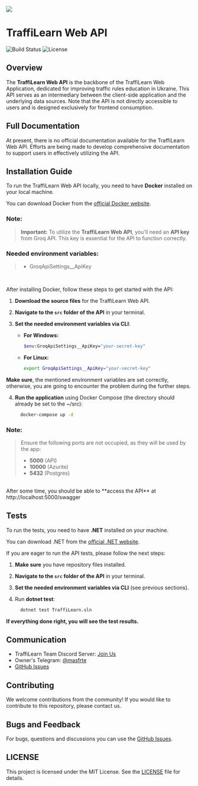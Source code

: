 <img src="https://github.com/savchenkoaddev/TraffiLearn.WebApi/blob/main/logo.png">

# TraffiLearn Web API

![Build Status](https://github.com/savchenkoaddev/TraffiLearn.WebApi/actions/workflows/main.yml/badge.svg)
![License](https://img.shields.io/badge/license-MIT-brightgreen.svg)

## Overview

The **TraffiLearn Web API** is the backbone of the TraffiLearn Web Application, dedicated for improving traffic rules education in Ukraine. This API serves as an intermediary between the client-side application and the underlying data sources. Note that the API is not directly accessible to users and is designed exclusively for frontend consumption.

## Full Documentation

At present, there is no official documentation available for the TraffiLearn Web API. Efforts are being made to develop comprehensive documentation to support users in effectively utilizing the API.

## Installation Guide

To run the TraffiLearn Web API locally, you need to have **Docker** installed on your local machine.

You can download Docker from the [official Docker website](https://www.docker.com/products/docker-desktop).

### **Note:**

> **Important:** To utilize the **TraffiLearn Web API**, you'll need an **API key** from Groq API. This key is essential for the API to function correctly.

### Needed environment variables:
> - GroqApiSettings__ApiKey
<br>

After installing Docker, follow these steps to get started with the API:
1. **Download the source files** for the TraffiLearn Web API.
2. **Navigate to the `src` folder of the API** in your terminal.
3. **Set the needed environment variables via CLI**:
   
   - **For Windows:**
     
     ```bash
     $env:GroqApiSettings__ApiKey="your-secret-key"
     ```
   - **For Linux:**
     
     ```bash
     export GroqApiSettings__ApiKey="your-secret-key"
     ```

**Make sure**, the mentioned environment variables are set correctly, otherwise, you are going to encounter the problem during the further steps.

4. **Run the application** using Docker Compose (the directory should already be set to the ~/src):
   
   ```bash
     docker-compose up -d
   ```

### **Note:**

> Ensure the following ports are not occupied, as they will be used by the app:
> - **5000** (API)
> - **10000** (Azurite)
> - **5432** (Postgres)

<br>
After some time, you should be able to **access the API** at http://localhost:5000/swagger

## Tests

To run the tests, you need to have **.NET** installed on your machine.

You can download .NET from the [official .NET website](https://dotnet.microsoft.com/en-us/download).

If you are eager to run the API tests, please follow the next steps:
1. **Make sure** you have repository files installed.
2. **Navigate to the `src` folder of the API** in your terminal.
3. **Set the needed environment variables via CLI** (see previous sections).
4. Run **dotnet test**:
   
   ```bash
     dotnet test TraffiLearn.sln
   ```

**If everything done right, you will see the test results.**


## Communication

- TraffiLearn Team Discord Server: [Join Us](https://discord.gg/WjwtMsHeva)
- Owner's Telegram: [@masfrte](https://t.me/masfrte)
- [GitHub Issues](https://github.com/savchenkoaddev/TraffiLearn.WebApi/issues)

## Contributing

We welcome contributions from the community! If you would like to contribute to this repository, please contact us.

## Bugs and Feedback

For bugs, questions and discussions you can use the [GitHub Issues](https://github.com/savchenkoaddev/TraffiLearn.WebApi/issues).

## LICENSE

This project is licensed under the MIT License. See the [LICENSE](LICENSE) file for details.

